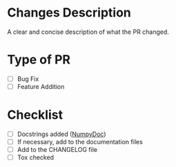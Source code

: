 <!---Thank you for contributing to the clashroyale project! --->

 # Changes Description
 A clear and concise description of what the PR changed.

# Type of PR
- [ ] Bug Fix
- [ ] Feature Addition

# Checklist
- [ ] Docstrings added ([NumpyDoc](https://numpydoc.readthedocs.io/en/latest/format.html#docstring-standard))
- [ ] If necessary, add to the documentation files
- [ ] Add to the CHANGELOG file
- [ ] Tox checked
